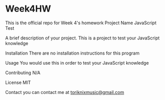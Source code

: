 # Week4HW
This is the official repo for Week 4's homework
Project Name
JavaScript Test

A brief description of your project.
This is a project to test your JavaScript knowledge

Installation
There are no installation instructions for this program

Usage
You would use this in order to test your JavaScript knowledge

Contributing
N/A

License
MIT

Contact
you can contact me at toriknixmusic@gmail.com
